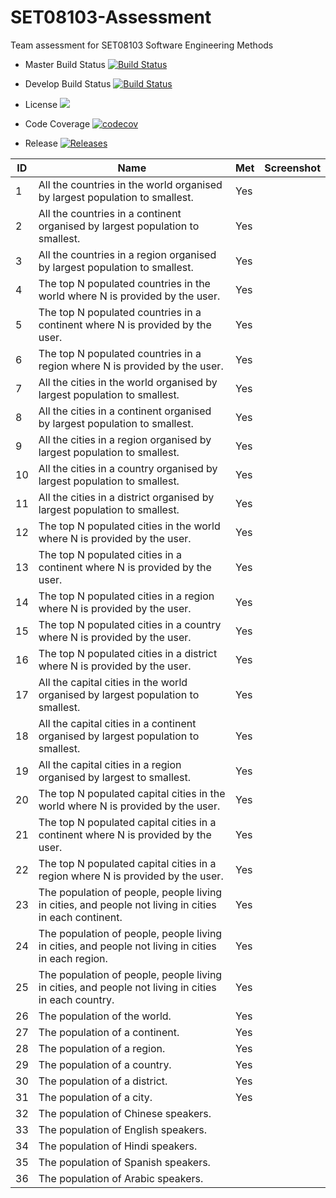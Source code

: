 # SET08103-Assessment
Team assessment for SET08103 Software Engineering Methods 

- Master Build Status [![Build Status](https://travis-ci.org/chriswales95/SET08103-Assessment.svg?branch=master)](https://travis-ci.org/chriswales95/SET08103-Assessment)

- Develop Build Status [![Build Status](https://travis-ci.org/chriswales95/SET08103-Assessment.svg?branch=develop)](https://travis-ci.org/chriswales95/SET08103-Assessment)

- License ![](https://img.shields.io/github/license/chriswales95/SET08103-Assessment.svg)

- Code Coverage [![codecov](https://codecov.io/gh/chriswales95/SET08103-Assessment/branch/master/graph/badge.svg)](https://codecov.io/gh/chriswales95/SET08103-Assessment)

- Release [![Releases](https://img.shields.io/github/release/chriswales95/SET08103-Assessment/all.svg?style=flat-square)](https://github.com/kevin-chalmers/sem/releases)


| ID | Name | Met | Screenshot |
| --- | --- | --- | --- |
| 1 | All the countries in the world organised by largest population to smallest. | Yes |  |
| 2 | All the countries in a continent organised by largest population to smallest. | Yes |  |
| 3 | All the countries in a region organised by largest population to smallest. | Yes |  |
| 4 | The top N populated countries in the world where N is provided by the user. | Yes |  |
| 5 | The top N populated countries in a continent where N is provided by the user. | Yes |  |
| 6 | The top N populated countries in a region where N is provided by the user. | Yes |  |
| 7 | All the cities in the world organised by largest population to smallest. | Yes |  |
| 8 | All the cities in a continent organised by largest population to smallest. | Yes |  |
| 9 | All the cities in a region organised by largest population to smallest. | Yes |  |
| 10 | All the cities in a country organised by largest population to smallest. | Yes |  |
| 11 | All the cities in a district organised by largest population to smallest. | Yes |  |
| 12 | The top N populated cities in the world where N is provided by the user. | Yes |  |
| 13 | The top N populated cities in a continent where N is provided by the user. | Yes |  |
| 14 | The top N populated cities in a region where N is provided by the user. | Yes |  |
| 15 | The top N populated cities in a country where N is provided by the user. | Yes |  |
| 16 | The top N populated cities in a district where N is provided by the user. | Yes |  |
| 17 | All the capital cities in the world organised by largest population to smallest. | Yes |  |
| 18 | All the capital cities in a continent organised by largest population to smallest. | Yes |  |
| 19 | All the capital cities in a region organised by largest to smallest. | Yes |  |
| 20 | The top N populated capital cities in the world where N is provided by the user. | Yes |  |
| 21 | The top N populated capital cities in a continent where N is provided by the user. | Yes |  |
| 22 | The top N populated capital cities in a region where N is provided by the user. | Yes |  |
| 23 | The population of people, people living in cities, and people not living in cities in each continent. | Yes |  |
| 24 | The population of people, people living in cities, and people not living in cities in each region. | Yes  |  |
| 25 | The population of people, people living in cities, and people not living in cities in each country. | Yes |  |
| 26 | The population of the world. | Yes  |  |
| 27 | The population of a continent. | Yes |  |
| 28 | The population of a region. | Yes |  |
| 29 | The population of a country. | Yes |  |
| 30 | The population of a district. | Yes |  |
| 31 | The population of a city. | Yes | |
| 32 | The population of Chinese speakers. |  |  |
| 33 | The population of English speakers. |  |  |
| 34 | The population of Hindi speakers. |  |  |
| 35 | The population of Spanish speakers. |  |  |
| 36 | The population of Arabic speakers. |  |  |
